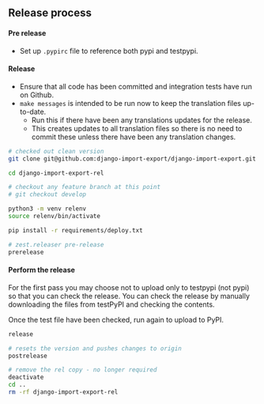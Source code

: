 ## Release process

#### Pre release

- Set up `.pypirc` file to reference both pypi and testpypi.

#### Release

- Ensure that all code has been committed and integration tests have run on Github.
- `make messages` is intended to be run now to keep the translation files up-to-date.  
  - Run this if there have been any translations updates for the release.
  - This creates updates to all translation files so there is no need to commit these unless there have been any translation changes.

```bash
# checked out clean version 
git clone git@github.com:django-import-export/django-import-export.git django-import-export-rel

cd django-import-export-rel

# checkout any feature branch at this point
# git checkout develop

python3 -m venv relenv
source relenv/bin/activate

pip install -r requirements/deploy.txt

# zest.releaser pre-release
prerelease
```

#### Perform the release

For the first pass you may choose not to upload only to testpypi (not pypi) so that you can check the release. You can check the release by manually downloading the files from testPyPI and checking the contents. 

Once the test file have been checked, run again to upload to PyPI.

```bash
release

# resets the version and pushes changes to origin
postrelease

# remove the rel copy - no longer required
deactivate
cd ..
rm -rf django-import-export-rel
```
